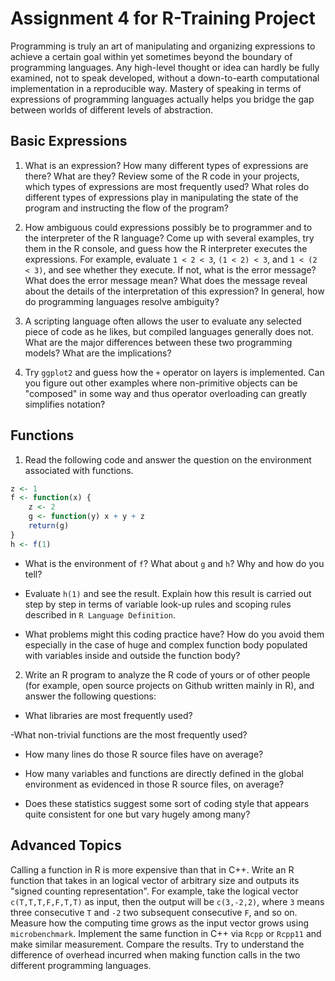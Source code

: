 # Assignment 4 for R-Training Project

Programming is truly an art of manipulating and organizing expressions to achieve a certain goal within yet sometimes beyond the boundary of programming languages. Any high-level thought or idea can hardly be fully examined, not to speak developed, without a down-to-earth computational implementation in a reproducible way. Mastery of speaking in terms of expressions of programming languages actually helps you bridge the gap between worlds of different levels of abstraction.

## Basic Expressions

1. What is an expression? How many different types of expressions are there? What are they? Review some of the R code in your projects, which types of expressions are most frequently used? What roles do different types of expressions play in manipulating the state of the program and instructing the flow of the program?

2. How ambiguous could expressions possibly be to programmer and to the interpreter of the R language? Come up with several examples, try them in the R console, and guess how the R interpreter executes the expressions. For example, evaluate `1 < 2 < 3`, `(1 < 2) < 3`, and `1 < (2 < 3)`, and see whether they execute. If not, what is the error message? What does the error message mean? What does the message reveal about the details of the interpretation of this expression? In general, how do programming languages resolve ambiguity?

3. A scripting language often allows the user to evaluate any selected piece of code as he likes, but compiled languages generally does not. What are the major differences between these two programming models? What are the implications?

4. Try `ggplot2` and guess how the `+` operator on layers is implemented. Can you figure out other examples where non-primitive objects can be "composed" in some way and thus operator overloading can greatly simplifies notation?

## Functions

1. Read the following code and answer the question on the environment associated with functions.

```r
z <- 1
f <- function(x) {
    z <- 2
    g <- function(y) x + y + z
    return(g)
}
h <- f(1)
```

- What is the environment of `f`? What about `g` and `h`? Why and how do you tell?

- Evaluate `h(1)` and see the result. Explain how this result is carried out step by step in terms of variable look-up rules and scoping rules described in `R Language Definition`.

- What problems might this coding practice have? How do you avoid them especially in the case of huge and complex function body populated with variables inside and outside the function body?

2. Write an R program to analyze the R code of yours or of other people (for example, open source projects on Github written mainly in R), and answer the following questions:

- What libraries are most frequently used?

-What non-trivial functions are the most frequently used?

- How many lines do those R source files have on average?

- How many variables and functions are directly defined in the global environment as evidenced in those R source files, on average?

- Does these statistics suggest some sort of coding style that appears quite consistent for one but vary hugely among many?

## Advanced Topics

Calling a function in R is more expensive than that in C++. Write an R function that takes in an logical vector of arbitrary size and outputs its "signed counting representation". For example, take the logical vector `c(T,T,T,F,F,T,T)` as input, then the output will be `c(3,-2,2)`, where `3` means three consecutive `T` and `-2` two subsequent consecutive `F`, and so on. Measure how the computing time grows as the input vector grows using `microbenchmark`. Implement the same function in C++ via `Rcpp` or `Rcpp11` and make similar measurement. Compare the results. Try to understand the difference of overhead incurred when making function calls in the two different programming languages.
